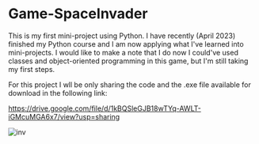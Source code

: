 # Game-SpaceInvader
This is my first mini-project using Python. I have recently (April 2023) finished my Python course and I am now applying what I've learned into mini-projects. I would like to make a note that I do now I could've used classes and object-oriented programming in this game, but I'm still taking my first steps.

For this project I wll be only sharing the code and the .exe file available for download in the following link: 

https://drive.google.com/file/d/1kBQSleGJB18wTYq-AWLT-iGMcuMGA6x7/view?usp=sharing



![inv](https://github.com/migaaael/Game-SpaceInvader/assets/121472096/b05948fd-71a3-4281-90df-6181d4815d6c)
